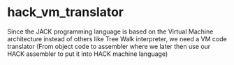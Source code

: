 # hack_vm_translator
Since the JACK programming language is based on the Virtual Machine architecture instead of others like Tree Walk interpreter, we need a VM code translator (From object code to assembler where we later then use our HACK assembler to put it into HACK machine language)
